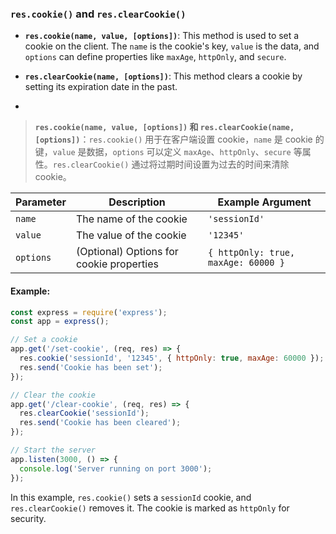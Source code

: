 ### `res.cookie()` and `res.clearCookie()`

- **`res.cookie(name, value, [options])`**: This method is used to set a cookie on the client. The `name` is the cookie's key, `value` is the data, and `options` can define properties like `maxAge`, `httpOnly`, and `secure`.

- **`res.clearCookie(name, [options])`**: This method clears a cookie by setting its expiration date in the past.

- <audio src="..\..\mp3\- __`res.cookie.mp3"></audio>

> **`res.cookie(name, value, [options])` 和 `res.clearCookie(name, [options])`**：`res.cookie()` 用于在客户端设置 cookie，`name` 是 cookie 的键，`value` 是数据，`options` 可以定义 `maxAge`、`httpOnly`、`secure` 等属性。`res.clearCookie()` 通过将过期时间设置为过去的时间来清除 cookie。
>
> <audio src="..\..\mp3\`res.cookie(nam.mp3"></audio>

| Parameter | Description                              | Example Argument                    |
| --------- | ---------------------------------------- | ----------------------------------- |
| `name`    | The name of the cookie                   | `'sessionId'`                       |
| `value`   | The value of the cookie                  | `'12345'`                           |
| `options` | (Optional) Options for cookie properties | `{ httpOnly: true, maxAge: 60000 }` |

#### Example:

<audio src="..\..\mp3\在这段代码中，`res.coo.mp3"></audio>

```js
const express = require('express');
const app = express();

// Set a cookie
app.get('/set-cookie', (req, res) => {
  res.cookie('sessionId', '12345', { httpOnly: true, maxAge: 60000 });
  res.send('Cookie has been set');
});

// Clear the cookie
app.get('/clear-cookie', (req, res) => {
  res.clearCookie('sessionId');
  res.send('Cookie has been cleared');
});

// Start the server
app.listen(3000, () => {
  console.log('Server running on port 3000');
});
```

In this example, `res.cookie()` sets a `sessionId` cookie, and `res.clearCookie()` removes it. The cookie is marked as `httpOnly` for security.